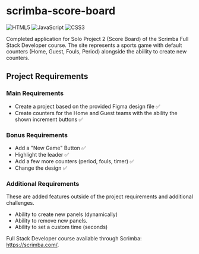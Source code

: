 # scrimba-score-board
![HTML5](https://img.shields.io/badge/html5-%23E34F26.svg?style=for-the-badge&logo=html5&logoColor=white) ![JavaScript](https://img.shields.io/badge/javascript-%23323330.svg?style=for-the-badge&logo=javascript&logoColor=%23F7DF1E) ![CSS3](https://img.shields.io/badge/css3-%231572B6.svg?style=for-the-badge&logo=css3&logoColor=white)

Completed application for Solo Project 2 (Score Board) of the Scrimba Full Stack Developer course. The site represents a sports game with default counters (Home, Guest, Fouls, Period) alongside the abiility to create new counters.

## Project Requirements
### Main Requirements
- Create a project based on the provided Figma design file ✅
- Create counters for the Home and Guest teams with the ability the shown increment buttons ✅
### Bonus Requirements
- Add a "New Game" Button ✅
- Highlight the leader ✅
- Add a few more counters (period, fouls, timer) ✅
- Change the design ✅
### Additional Requirements
These are added features outside of the project requirements and additional challenges.
- Ability to create new panels (dynamically)
- Ability to remove new panels.
- Ability to set a custom time (seconds)

Full Stack Developer course available through Scrimba: https://scrimba.com/.




